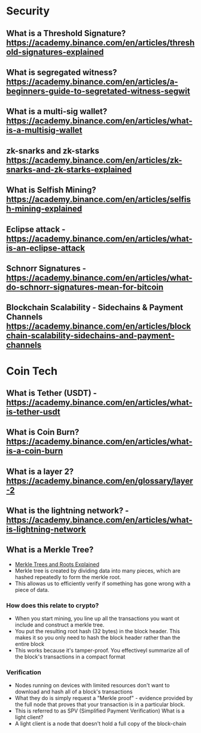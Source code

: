
# Security 

## What is a Threshold Signature? https://academy.binance.com/en/articles/threshold-signatures-explained

## What is segregated witness? https://academy.binance.com/en/articles/a-beginners-guide-to-segretated-witness-segwit

## What is a multi-sig wallet? https://academy.binance.com/en/articles/what-is-a-multisig-wallet

## zk-snarks and zk-starks https://academy.binance.com/en/articles/zk-snarks-and-zk-starks-explained

## What is Selfish Mining?  https://academy.binance.com/en/articles/selfish-mining-explained

## Eclipse attack -  https://academy.binance.com/en/articles/what-is-an-eclipse-attack

## Schnorr Signatures - https://academy.binance.com/en/articles/what-do-schnorr-signatures-mean-for-bitcoin

## Blockchain Scalability - Sidechains & Payment Channels https://academy.binance.com/en/articles/blockchain-scalability-sidechains-and-payment-channels

# Coin Tech 

## What is  Tether (USDT) - https://academy.binance.com/en/articles/what-is-tether-usdt

## What is Coin Burn? https://academy.binance.com/en/articles/what-is-a-coin-burn

## What is a layer 2? https://academy.binance.com/en/glossary/layer-2

## What is the lightning network? - https://academy.binance.com/en/articles/what-is-lightning-network

## What is a Merkle Tree?
- [Merkle Trees and Roots Explained](https://academy.binance.com/en/articles/what-do-schnorr-signatures-mean-for-bitcoin)
- Merkle tree is created by dividing data into many pieces, which are hashed repeatedly to form the merkle root.
- This allowas us to efficiently verify if something has gone wrong with a piece of data. 

### How does this relate to crypto?
- When you start mining, you line up all the transactions you want ot include and construct a merkle tree. 
- You put the resulting root hash (32 bytes) in the block header. This makes it so you only need to hash the block header
  rather than the entire block 
- This works because it's tamper-proof. You effectiveyl summarize all of the block's transactions in a compact format

### Verification 
- Nodes running on devices with limited resources don't want to download and hash all of a block's transactions
- What they do is simply request a "Merkle proof" - evidence  provided by the full node that proves that your transaction is 
  in a particular block. 
- This is referred to as SPV (Simplified Payment Verification)
What is a light client?
- A light client is a node that doesn't hold a full copy of the block-chain
